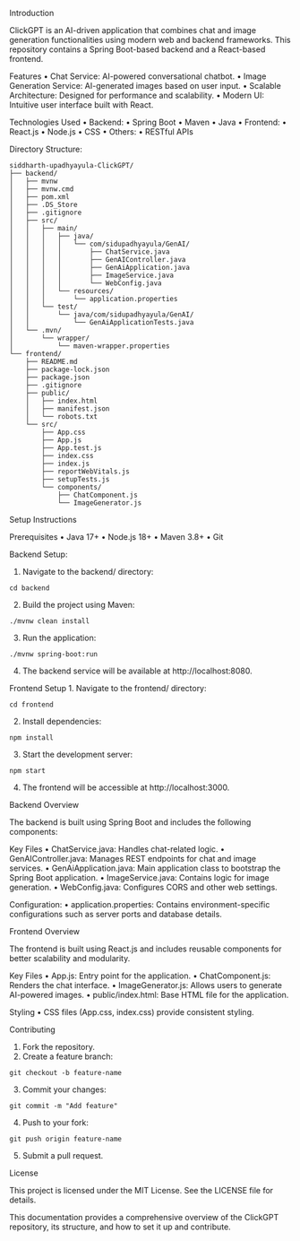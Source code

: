 Introduction

ClickGPT is an AI-driven application that combines chat and image generation functionalities using modern web and backend frameworks. This repository contains a Spring Boot-based backend and a React-based frontend.

Features
	•	Chat Service: AI-powered conversational chatbot.
	•	Image Generation Service: AI-generated images based on user input.
	•	Scalable Architecture: Designed for performance and scalability.
	•	Modern UI: Intuitive user interface built with React.

Technologies Used
	•	Backend:
	•	Spring Boot
	•	Maven
	•	Java
	•	Frontend:
	•	React.js
	•	Node.js
	•	CSS
	•	Others:
	•	RESTful APIs

Directory Structure:

```
siddharth-upadhyayula-ClickGPT/
├── backend/
│   ├── mvnw
│   ├── mvnw.cmd
│   ├── pom.xml
│   ├── .DS_Store
│   ├── .gitignore
│   ├── src/
│   │   ├── main/
│   │   │   ├── java/
│   │   │   │   └── com/sidupadhyayula/GenAI/
│   │   │   │       ├── ChatService.java
│   │   │   │       ├── GenAIController.java
│   │   │   │       ├── GenAiApplication.java
│   │   │   │       ├── ImageService.java
│   │   │   │       └── WebConfig.java
│   │   │   └── resources/
│   │   │       └── application.properties
│   │   └── test/
│   │       └── java/com/sidupadhyayula/GenAI/
│   │           └── GenAiApplicationTests.java
│   └── .mvn/
│       └── wrapper/
│           └── maven-wrapper.properties
└── frontend/
    ├── README.md
    ├── package-lock.json
    ├── package.json
    ├── .gitignore
    ├── public/
    │   ├── index.html
    │   ├── manifest.json
    │   └── robots.txt
    └── src/
        ├── App.css
        ├── App.js
        ├── App.test.js
        ├── index.css
        ├── index.js
        ├── reportWebVitals.js
        ├── setupTests.js
        └── components/
            ├── ChatComponent.js
            └── ImageGenerator.js
```

Setup Instructions

Prerequisites
	•	Java 17+
	•	Node.js 18+
	•	Maven 3.8+
	•	Git

Backend Setup:

1.	Navigate to the backend/ directory:
```git
cd backend
```
2.	Build the project using Maven:
 
```mvn
./mvnw clean install
```

3.	Run the application:
```mvn
./mvnw spring-boot:run
```

4.	The backend service will be available at http://localhost:8080.

Frontend Setup
	1.	Navigate to the frontend/ directory:
```git
cd frontend
```

2.	Install dependencies:
```git
npm install
```

3.	Start the development server:
```git
npm start
```

4.	The frontend will be accessible at http://localhost:3000.

Backend Overview

The backend is built using Spring Boot and includes the following components:

Key Files
	•	ChatService.java: Handles chat-related logic.
	•	GenAIController.java: Manages REST endpoints for chat and image services.
	•	GenAiApplication.java: Main application class to bootstrap the Spring Boot application.
	•	ImageService.java: Contains logic for image generation.
	•	WebConfig.java: Configures CORS and other web settings.

Configuration:
	•	application.properties: Contains environment-specific configurations such as server ports and database details.

Frontend Overview

The frontend is built using React.js and includes reusable components for better scalability and modularity.

Key Files
	•	App.js: Entry point for the application.
	•	ChatComponent.js: Renders the chat interface.
	•	ImageGenerator.js: Allows users to generate AI-powered images.
	•	public/index.html: Base HTML file for the application.

Styling
	•	CSS files (App.css, index.css) provide consistent styling.

Contributing
1.	Fork the repository.
2.	Create a feature branch:

```
git checkout -b feature-name
```

3.	Commit your changes:

```
git commit -m "Add feature"
```

4.	Push to your fork:

```
git push origin feature-name
```

5.	Submit a pull request.

License

This project is licensed under the MIT License. See the LICENSE file for details.

This documentation provides a comprehensive overview of the ClickGPT repository, its structure, and how to set it up and contribute.
